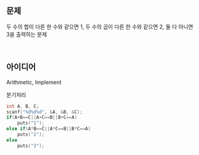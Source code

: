 ## 문제
두 수의 합이 다른 한 수와 같으면 1, 두 수의 곱이 다른 한 수와 같으면 2, 둘 다 아니면 3을 출력하는 문제

<br/>

## 아이디어
Arithmetic, Implement

분기처리
```c
int A, B, C;
scanf("%d%d%d", &A, &B, &C);
if(A+B==C||A+C==B||B+C==A)
	puts("1");
else if(A*B==C||A*C==B||B*C==A)
	puts("2");
else
	puts("3");
```